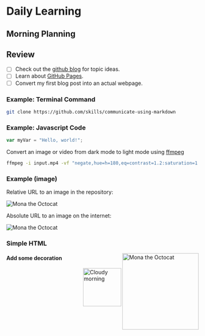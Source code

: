 # Daily Learning

## Morning Planning

## Review

- [ ] Check out the [github blog](https://github.blog/) for topic ideas.
- [ ] Learn about [GitHub Pages](https://skills.github.com/#first-day-on-github).
- [ ] Convert my first blog post into an actual webpage.

### Example: Terminal Command

```bash
git clone https://github.com/skills/communicate-using-markdown
```

### Example: Javascript Code

```js
var myVar = "Hello, world!";
```

Convert an image or video from dark mode to light mode using [ffmpeg](https://www.ffmpeg.org)

```bash
ffmpeg -i input.mp4 -vf "negate,hue=h=180,eq=contrast=1.2:saturation=1.1" output.mp4
```

### Example (image)

Relative URL to an image in the repository:

![Mona the Octocat](myrepo/original.png)

Absolute URL to an image on the internet:

![Mona the Octocat](https://octodex.github.com/images/original.png)

### Simple HTML

<img alt="Mona the Octocat" src="https://octodex.github.com/images/original.png"
width="200" align="right">

#### Add some decoration

<img alt="Cloudy morning" src="https://octodex.github.com/images/cloud.jpg" width="100" align="right">

